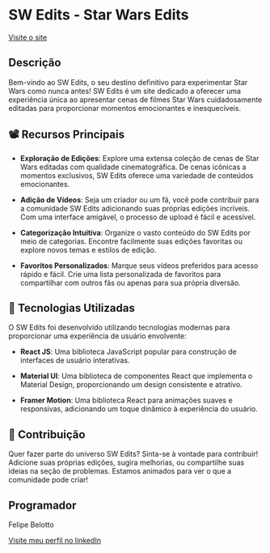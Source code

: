 # SW Edits - Star Wars Edits

[Visite o site](https://sw-edits.vercel.app/)

## Descrição

Bem-vindo ao SW Edits, o seu destino definitivo para experimentar Star Wars como nunca antes! SW Edits é um site dedicado a oferecer uma experiência única ao apresentar cenas de filmes Star Wars cuidadosamente editadas para proporcionar momentos emocionantes e inesquecíveis.

## :film_projector: Recursos Principais

- **Exploração de Edições**: Explore uma extensa coleção de cenas de Star Wars editadas com qualidade cinematográfica. De cenas icônicas a momentos exclusivos, SW Edits oferece uma variedade de conteúdos emocionantes.

- **Adição de Vídeos**: Seja um criador ou um fã, você pode contribuir para a comunidade SW Edits adicionando suas próprias edições incríveis. Com uma interface amigável, o processo de upload é fácil e acessível.

- **Categorização Intuitiva**: Organize o vasto conteúdo do SW Edits por meio de categorias. Encontre facilmente suas edições favoritas ou explore novos temas e estilos de edição.

- **Favoritos Personalizados**: Marque seus vídeos preferidos para acesso rápido e fácil. Crie uma lista personalizada de favoritos para compartilhar com outros fãs ou apenas para sua própria diversão.

## :rocket: Tecnologias Utilizadas

O SW Edits foi desenvolvido utilizando tecnologias modernas para proporcionar uma experiência de usuário envolvente:

- **React JS**: Uma biblioteca JavaScript popular para construção de interfaces de usuário interativas.

- **Material UI**: Uma biblioteca de componentes React que implementa o Material Design, proporcionando um design consistente e atrativo.

- **Framer Motion**: Uma biblioteca React para animações suaves e responsivas, adicionando um toque dinâmico à experiência do usuário.

## :handshake: Contribuição

Quer fazer parte do universo SW Edits? Sinta-se à vontade para contribuir! Adicione suas próprias edições, sugira melhorias, ou compartilhe suas ideias na seção de problemas. Estamos animados para ver o que a comunidade pode criar!

##  Programador 

Felipe Belotto 

[ Visite meu perfil no linkedIn ](https://www.linkedin.com/in/felipe-belotto-a34738185/)

